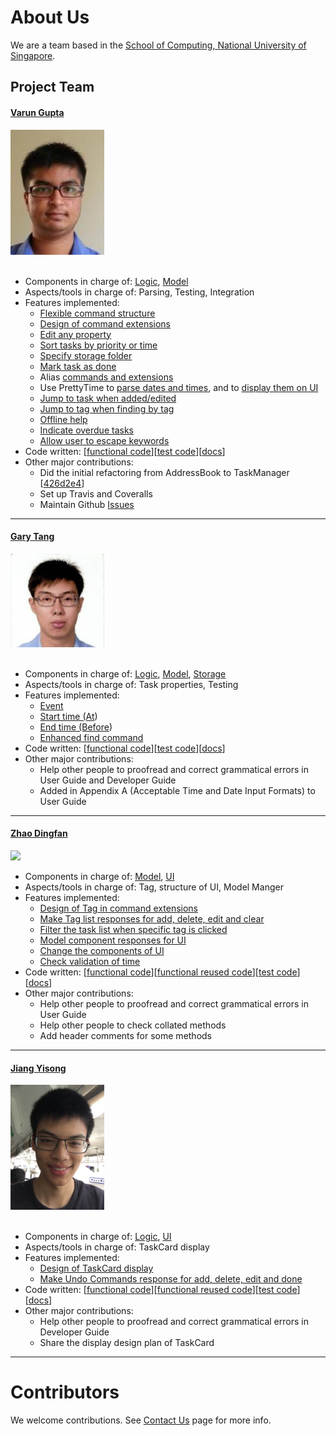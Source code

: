 # About Us

We are a team based in the [School of Computing, National University of Singapore](http://www.comp.nus.edu.sg).

## Project Team

#### [Varun Gupta](http://github.com/varung97) <br>
<img src="images/Varun.png" width="150"><br><br>
* Components in charge of: [Logic](DeveloperGuide.md#logic-component), [Model](DeveloperGuide.md#model-component)
* Aspects/tools in charge of: Parsing, Testing, Integration
* Features implemented:
   * [Flexible command structure](UserGuide.md#overview)
   * [Design of command extensions](UserGuide.md#extensions)
   * [Edit any property](UserGuide.md#editing-tasks-edit)
   * [Sort tasks by priority or time](UserGuide.md#sort-by-priority-level-sort)
   * [Specify storage folder](UserGuide.md#sortby-sortby)
   * [Mark task as done](https://github.com/CS2103AUG2016-T16-C3/main/blob/final-user-guide/docs/UserGuide.md#ticking-off-tasks-done)
   * Alias [commands and extensions](UserGuide.md#alias-commands-alias)
   * Use PrettyTime to [parse dates and times](UserGuide.md#events-that-last-for-a-certain-period-of-time-from-to), and to [display them on UI](https://github.com/CS2103AUG2016-T16-C3/main/pull/49)
   * [Jump to task when added/edited](https://github.com/CS2103AUG2016-T16-C3/main/pull/52)
   * [Jump to tag when finding by tag](https://github.com/CS2103AUG2016-T16-C3/main/pull/71)
   * [Offline help](UserGuide.md#viewing-help-help)
   * [Indicate overdue tasks](https://github.com/CS2103AUG2016-T16-C3/main/pull/89)
   * [Allow user to escape keywords](https://github.com/CS2103AUG2016-T16-C3/main/pull/74)
* Code written: [[functional code](../collated/main/A0147924X.md)][[test code](../collated/test/A0147924X.md)][[docs](../collated/docs/A0147924X.md)]
* Other major contributions:
  * Did the initial refactoring from AddressBook to TaskManager [[426d2e4](https://github.com/CS2103AUG2016-T16-C3/main/commit/426d2e40ad05b5ea4d09f92a5f43e0d615c2da83)]
  * Set up Travis and Coveralls
  * Maintain Github [Issues](https://github.com/CS2103AUG2016-T16-C3/main/issues)

-----

#### [Gary Tang](https://github.com/gary-tang)
<img src="images/Gary.png" width="150"><br><br>
* Components in charge of: [Logic](DeveloperGuide.md#logic-component), [Model](DeveloperGuide.md#model-component), [Storage](DeveloperGuide.md#storage-component)
* Aspects/tools in charge of: Task properties, Testing
* Features implemented:
  * [Event](UserGuide.md#from-to)
  * [Start time (At](UserGuide.md#at))
  * [End time (Before](UserGuide.md#before))
  * [Enhanced find command](UserGuide.md#find)
* Code written: [[functional code](../collated/main/A0139621H.md)][[test code](../collated/test/A0139621H.md)][[docs](../collated/docs/A0139621H.md)]
* Other major contributions:
  * Help other people to proofread and correct grammatical errors in User Guide and Developer Guide
  * Added in Appendix A (Acceptable Time and Date Input Formats) to User Guide

-----

#### [Zhao Dingfan](https://github.com/ZhaoDingfan)
<img src="images/Zhao Dingfan.png" width="150"><br>

* Components in charge of:
[Model](DeveloperGuide.md#model-component),
[UI](DeveloperGuide.md#ui-component)
* Aspects/tools in charge of: Tag, structure of UI, Model Manger
* Features implemented:
   * [Design of Tag in command extensions](UserGuide.md#extensions)
   * [Make Tag list responses for add, delete, edit and clear](https://github.com/CS2103AUG2016-T16-C3/main/pull/88)
   * [Filter the task list when specific tag is clicked](https://github.com/CS2103AUG2016-T16-C3/main/pull/104)
   * [Model component responses for UI](https://github.com/CS2103AUG2016-T16-C3/main/pull/104/commits/62ee2102194fc4033aeb7f970061bf9424c4c661)
   * [Change the components of UI](https://github.com/CS2103AUG2016-T16-C3/main/pull/55)
   * [Check validation of time](https://github.com/CS2103AUG2016-T16-C3/main/commit/0abb21f743a5dfdf3fa9e9ba284bd5e2ab278d15)
* Code written:
[[functional code](../collated/main/A0148042M.md)][[functional reused code](../collated/main/A0148042Mreused.md)][[test code](../collated/test/A0148042M.md)][[docs](../collated/docs/A0148042M.md)]
* Other major contributions:
  * Help other people to proofread and correct grammatical errors in User Guide
  * Help other people to check collated methods
  * Add header comments for some methods

-----

#### [Jiang Yisong](http://github.com/whateverJ)
<img src="images/Jiang Yisong.png" width="150"><br><br>

* Components in charge of:
[Logic](DeveloperGuide.md#model-component),
[UI](DeveloperGuide.md#ui-component)
* Aspects/tools in charge of: TaskCard display
* Features implemented:
   * [Design of TaskCard display](https://github.com/CS2103AUG2016-T16-C3/main/pull/85)
   * [Make Undo Commands response for add, delete, edit and done](UserGuide.md#undo-previous-action-undo)
* Code written:
[[functional code](../collated/main/A0148003U.md)][[functional reused code](../collated/main/A0148003Ureused.md)][[test code](../collated/test/A0148003U.md)][[docs](../collated/docs/A0148003U.md)]
* Other major contributions:
   * Help other people to proofread and correct grammatical errors in Developer Guide
   * Share the display design plan of TaskCard

-----

# Contributors

We welcome contributions. See [Contact Us](ContactUs.md) page for more info.
